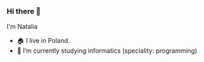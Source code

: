 ### Hi there 👋

I'm Natalia
- 🏠 I live in Poland.
- 🌱 I’m currently studying informatics (speciality: programming)



